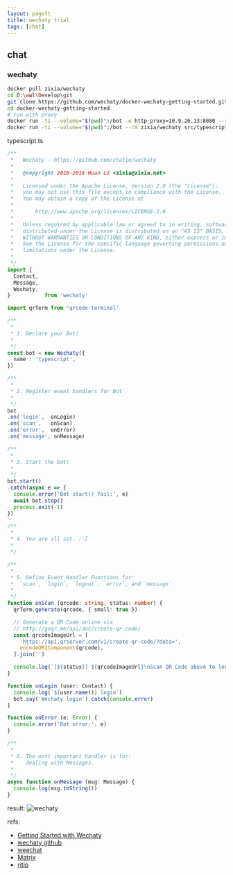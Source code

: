 ```yaml
---
layout: pagelt
title: wechaty trial
tags: [chat]
---
```


## chat

### wechaty

```bash
docker pull zixia/wechaty
cd D:\wwl\Develop\git
git clone https://github.com/wechaty/docker-wechaty-getting-started.git
cd docker-wechaty-getting-started
# run with proxy
docker run -ti --volume="$(pwd)":/bot -e http_proxy=10.9.26.13:8080 --rm zixia/wechaty src/typescript.ts
docker run -ti --volume="$(pwd)":/bot --rm zixia/wechaty src/typescript.ts
```

typescript.ts
```typescript
/**
 *   Wechaty - https://github.com/chatie/wechaty
 *
 *   @copyright 2016-2018 Huan LI <zixia@zixia.net>
 *
 *   Licensed under the Apache License, Version 2.0 (the "License");
 *   you may not use this file except in compliance with the License.
 *   You may obtain a copy of the License at
 *
 *       http://www.apache.org/licenses/LICENSE-2.0
 *
 *   Unless required by applicable law or agreed to in writing, software
 *   distributed under the License is distributed on an "AS IS" BASIS,
 *   WITHOUT WARRANTIES OR CONDITIONS OF ANY KIND, either express or implied.
 *   See the License for the specific language governing permissions and
 *   limitations under the License.
 *
 */
import {
  Contact,
  Message,
  Wechaty,
}           from 'wechaty'

import qrTerm from 'qrcode-terminal'

/**
 *
 * 1. Declare your Bot!
 *
 */
const bot = new Wechaty({
  name : 'typescript',
})

/**
 *
 * 2. Register event handlers for Bot
 *
 */
bot
.on('login',  onLogin)
.on('scan',   onScan)
.on('error',  onError)
.on('message', onMessage)

/**
 *
 * 3. Start the bot!
 *
 */
bot.start()
.catch(async e => {
  console.error('Bot start() fail:', e)
  await bot.stop()
  process.exit(-1)
})

/**
 *
 * 4. You are all set. ;-]
 *
 */

/**
 *
 * 5. Define Event Handler Functions for:
 *  `scan`, `login`, `logout`, `error`, and `message`
 *
 */
function onScan (qrcode: string, status: number) {
  qrTerm.generate(qrcode, { small: true })

  // Generate a QR Code online via
  // http://goqr.me/api/doc/create-qr-code/
  const qrcodeImageUrl = [
    'https://api.qrserver.com/v1/create-qr-code/?data=',
    encodeURIComponent(qrcode),
  ].join('')

  console.log(`[${status}] ${qrcodeImageUrl}\nScan QR Code above to log in: `)
}

function onLogin (user: Contact) {
  console.log(`${user.name()} login`)
  bot.say('Wechaty login').catch(console.error)
}

function onError (e: Error) {
  console.error('Bot error:', e)
}

/**
 *
 * 6. The most important handler is for:
 *    dealing with Messages.
 *
 */
async function onMessage (msg: Message) {
  console.log(msg.toString())
}

```

result:
![wechaty](https://devdata-1252923336.cos.ap-guangzhou.myqcloud.com/image/wechaty.jpg)

refs:
- [Getting Started with Wechaty](https://blog.chatie.io/getting-started-wechaty/)
- [wechaty github](https://github.com/wechaty/wechaty-getting-started)
- [weechat](https://github.com/weechat/weechat)
- [Matrix](https://matrix.org/)
- [ritio](https://riot.im/app)